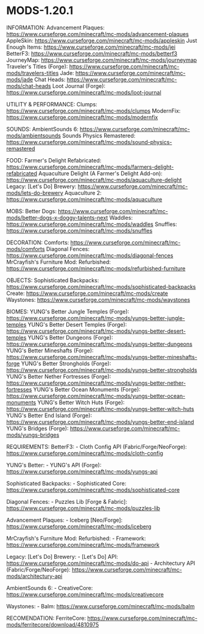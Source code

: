 # MODS-1.20.1

INFORMATION:
Advancement Plaques: https://www.curseforge.com/minecraft/mc-mods/advancement-plaques 
AppleSkin: https://www.curseforge.com/minecraft/mc-mods/appleskin 
Just Enough Items: https://www.curseforge.com/minecraft/mc-mods/jei
BetterF3: https://www.curseforge.com/minecraft/mc-mods/betterf3 
JourneyMap: https://www.curseforge.com/minecraft/mc-mods/journeymap
Traveler's Titles (Forge): https://www.curseforge.com/minecraft/mc-mods/travelers-titles
Jade: https://www.curseforge.com/minecraft/mc-mods/jade
Chat Heads: https://www.curseforge.com/minecraft/mc-mods/chat-heads
Loot Journal (Forge): https://www.curseforge.com/minecraft/mc-mods/loot-journal

UTILITY & PERFORMANCE:
Clumps: https://www.curseforge.com/minecraft/mc-mods/clumps
ModernFix: https://www.curseforge.com/minecraft/mc-mods/modernfix

SOUNDS:
AmbientSounds 6: https://www.curseforge.com/minecraft/mc-mods/ambientsounds 
Sounds Physics Remastered: https://www.curseforge.com/minecraft/mc-mods/sound-physics-remastered

FOOD:
Farmer's Delight Refabricated: https://www.curseforge.com/minecraft/mc-mods/farmers-delight-refabricated
Aquaculture Delight (A Farmer's Delight Add-on): https://www.curseforge.com/minecraft/mc-mods/aquaculture-delight
Legacy: [Let's Do] Brewery: https://www.curseforge.com/minecraft/mc-mods/lets-do-brewery
Aquaculture 2: https://www.curseforge.com/minecraft/mc-mods/aquaculture

MOBS:
Better Dogs: https://www.curseforge.com/minecraft/mc-mods/better-dogs-x-doggy-talents-next
Waddles: https://www.curseforge.com/minecraft/mc-mods/waddles
Snuffles: https://www.curseforge.com/minecraft/mc-mods/snuffles

DECORATION: 
Comforts: https://www.curseforge.com/minecraft/mc-mods/comforts
Diagonal Fences: https://www.curseforge.com/minecraft/mc-mods/diagonal-fences
MrCrayfish's Furniture Mod: Refurbished: https://www.curseforge.com/minecraft/mc-mods/refurbished-furniture

OBJECTS:
Sophisticated Backpacks: https://www.curseforge.com/minecraft/mc-mods/sophisticated-backpacks
Create: https://www.curseforge.com/minecraft/mc-mods/create
Waystones: https://www.curseforge.com/minecraft/mc-mods/waystones

BIOMES:
YUNG's Better Jungle Temples (Forge): https://www.curseforge.com/minecraft/mc-mods/yungs-better-jungle-temples
YUNG's Better Desert Temples (Forge): https://www.curseforge.com/minecraft/mc-mods/yungs-better-desert-temples
YUNG's Better Dungeons (Forge): https://www.curseforge.com/minecraft/mc-mods/yungs-better-dungeons
YUNG's Better Mineshafts (Forge): https://www.curseforge.com/minecraft/mc-mods/yungs-better-mineshafts-forge
YUNG's Better Strongholds (Forge): https://www.curseforge.com/minecraft/mc-mods/yungs-better-strongholds
YUNG's Better Nether Fortresses (Forge): https://www.curseforge.com/minecraft/mc-mods/yungs-better-nether-fortresses
YUNG's Better Ocean Monuments (Forge): https://www.curseforge.com/minecraft/mc-mods/yungs-better-ocean-monuments
YUNG's Better Witch Huts (Forge): https://www.curseforge.com/minecraft/mc-mods/yungs-better-witch-huts
YUNG's Better End Island (Forge): https://www.curseforge.com/minecraft/mc-mods/yungs-better-end-island
YUNG's Bridges (Forge): https://www.curseforge.com/minecraft/mc-mods/yungs-bridges

REQUIREMENTS:
BetterF3: 
	- Cloth Config API (Fabric/Forge/NeoForge): https://www.curseforge.com/minecraft/mc-mods/cloth-config

YUNG's Better:
	- YUNG's API (Forge): https://www.curseforge.com/minecraft/mc-mods/yungs-api

Sophisticated Backpacks:
	- Sophisticated Core: https://www.curseforge.com/minecraft/mc-mods/sophisticated-core

Diagonal Fences:
	- Puzzles Lib [Forge & Fabric]: https://www.curseforge.com/minecraft/mc-mods/puzzles-lib

Advancement Plaques:
	- Iceberg [Neo/Forge]: https://www.curseforge.com/minecraft/mc-mods/iceberg

MrCrayfish's Furniture Mod: Refurbished:
	- Framework: https://www.curseforge.com/minecraft/mc-mods/framework

Legacy: [Let's Do] Brewery:
	- [Let's Do] API: https://www.curseforge.com/minecraft/mc-mods/do-api
	- Architectury API (Fabric/Forge/NeoForge): https://www.curseforge.com/minecraft/mc-mods/architectury-api

AmbientSounds 6:
	- CreativeCore: https://www.curseforge.com/minecraft/mc-mods/creativecore

Waystones:
	- Balm: https://www.curseforge.com/minecraft/mc-mods/balm

RECOMENDATION:
FerriteCore: https://www.curseforge.com/minecraft/mc-mods/ferritecore/download/4810975
